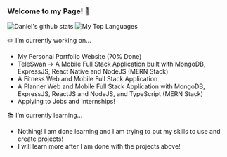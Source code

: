 ### Welcome to my Page! 👋
![Daniel's github stats](https://github-readme-stats.vercel.app/api?username=DNofulla&count_private=true&theme=algolia&border_color=5ECF76)
![My Top Languages](https://github-readme-stats.vercel.app/api/top-langs/?username=DNofulla&layout=compact&count_private=true&langs_count=10&theme=algolia&border_color=5ECF76&hide=HTML)

✏️ I’m currently working on...
  - My Personal Portfolio Website (70% Done)
  - TeleSwan -> A Mobile Full Stack Application built with MongoDB, ExpressJS, React Native and NodeJS (MERN Stack)
  - A Fitness Web and Mobile Full Stack Application
  - A Planner Web and Mobile Full Stack Application with MongoDB, ExpressJS, ReactJS and NodeJS, and TypeScript (MERN Stack) 
  - Applying to Jobs and Internships!

📚 I’m currently learning...
  - Nothing! I am done learning and I am trying to put my skills to use and create projects!
  - I will learn more after I am done with the projects above!
